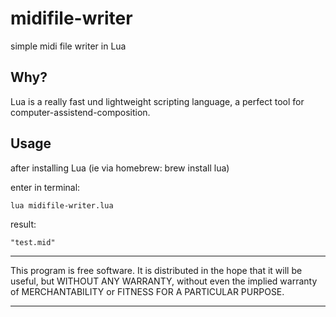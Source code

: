 # midifile-writer
simple midi file writer in Lua


## Why?

Lua is a really fast und lightweight scripting language, a perfect tool for computer-assistend-composition.

## Usage

after installing Lua (ie via homebrew: brew install lua)

enter in terminal: 
```
lua midifile-writer.lua
```
result:
```
"test.mid"
```
*************
This program is free software. It is distributed in the hope that it will be useful, but WITHOUT ANY WARRANTY, without even the implied warranty of MERCHANTABILITY or FITNESS FOR A PARTICULAR PURPOSE. 
*************
